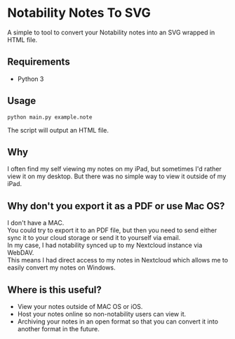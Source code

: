 # Notability Notes To SVG
A simple to tool to convert your Notability notes into an SVG wrapped in HTML file.

## Requirements
- Python 3

## Usage
```
python main.py example.note
```
The script will output an HTML file.

## Why
I often find my self viewing my notes on my iPad, but sometimes I'd rather view it on my desktop. But there was no simple way to view it outside of my iPad.

## Why don't you export it as a PDF or use Mac OS?
I don't have a MAC. \
You could try to export it to an PDF file, but then you need to send either sync it to your cloud storage or send it to yourself via email. \
In my case, I had notability synced up to my Nextcloud instance via WebDAV. \
This means I had direct access to my notes in Nextcloud which allows me to easily convert my notes on Windows.

## Where is this useful?
- View your notes outside of MAC OS or iOS.
- Host your notes online so non-notability users can view it.
- Archiving your notes in an open format so that you can convert it into another format in the future. 